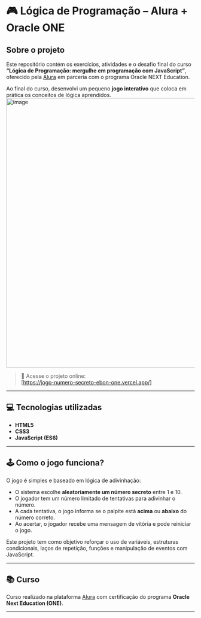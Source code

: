 # 🎮 Lógica de Programação – Alura + Oracle ONE

## Sobre o projeto

Este repositório contém os exercícios, atividades e o desafio final do curso **“Lógica de Programação: mergulhe em programação com JavaScript”**, oferecido pela [Alura](https://www.alura.com.br/) em parceria com o programa Oracle NEXT Education.

Ao final do curso, desenvolvi um pequeno **jogo interativo** que coloca em prática os conceitos de lógica aprendidos.
<img width="1440" height="720" alt="image" src="https://github.com/user-attachments/assets/05a44a71-76d9-4b1e-8a8e-e0965e45da21" />


> 🔗 Acesse o projeto online:  
> [https://jogo-numero-secreto-ebon-one.vercel.app/]

---

## 💻 Tecnologias utilizadas

- **HTML5**
- **CSS3**
- **JavaScript (ES6)**

---

## 🕹️ Como o jogo funciona?

O jogo é simples e baseado em lógica de adivinhação:

- O sistema escolhe **aleatoriamente um número secreto** entre 1 e 10.
- O jogador tem um número limitado de tentativas para adivinhar o número.
- A cada tentativa, o jogo informa se o palpite está **acima** ou **abaixo** do número correto.
- Ao acertar, o jogador recebe uma mensagem de vitória e pode reiniciar o jogo.

Este projeto tem como objetivo reforçar o uso de variáveis, estruturas condicionais, laços de repetição, funções e manipulação de eventos com JavaScript.

---

## 📚 Curso

Curso realizado na plataforma [Alura](https://www.alura.com.br/) com certificação do programa **Oracle Next Education (ONE)**.

---
